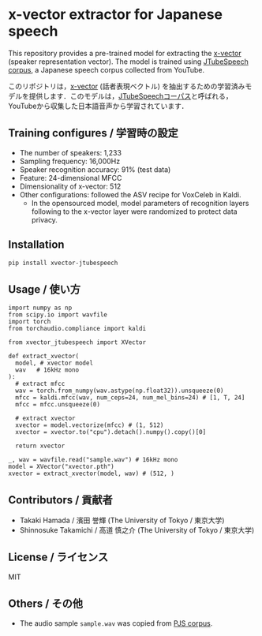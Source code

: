# x-vector extractor for Japanese speech
This repository provides a pre-trained model for extracting the [x-vector](https://www.danielpovey.com/files/2018_icassp_xvectors.pdf) (speaker representation vector). The model is trained using [JTubeSpeech corpus](https://github.com/sarulab-speech/jtubespeech), a Japanese speech corpus collected from YouTube.

このリポジトリは，[x-vector](https://www.danielpovey.com/files/2018_icassp_xvectors.pdf) (話者表現ベクトル) を抽出するための学習済みモデルを提供します．このモデルは，[JTubeSpeechコーパス](https://github.com/sarulab-speech/jtubespeech)と呼ばれる，YouTubeから収集した日本語音声から学習されています．

## Training configures / 学習時の設定
- The number of speakers: 1,233
- Sampling frequency: 16,000Hz
- Speaker recognition accuracy: 91% (test data) 
- Feature: 24-dimensional MFCC
- Dimensionality of x-vector: 512
- Other configurations: followed the ASV recipe for VoxCeleb in Kaldi.
  - In the opensourced model, model parameters of recognition layers following to the x-vector layer were randomized to protect data privacy.

## Installation
```bash
pip install xvector-jtubespeech
```

## Usage / 使い方
```
import numpy as np
from scipy.io import wavfile
import torch
from torchaudio.compliance import kaldi

from xvector_jtubespeech import XVector

def extract_xvector(
  model, # xvector model
  wav   # 16kHz mono
):
  # extract mfcc
  wav = torch.from_numpy(wav.astype(np.float32)).unsqueeze(0)
  mfcc = kaldi.mfcc(wav, num_ceps=24, num_mel_bins=24) # [1, T, 24]
  mfcc = mfcc.unsqueeze(0)

  # extract xvector
  xvector = model.vectorize(mfcc) # (1, 512)
  xvector = xvector.to("cpu").detach().numpy().copy()[0]  

  return xvector

_, wav = wavfile.read("sample.wav") # 16kHz mono
model = XVector("xvector.pth")
xvector = extract_xvector(model, wav) # (512, )
```

## Contributors / 貢献者
- Takaki Hamada / 濱田 誉輝 (The University of Tokyo / 東京大学)
- Shinnosuke Takamichi / 高道 慎之介 (The University of Tokyo / 東京大学)

## License / ライセンス
MIT

## Others / その他
- The audio sample `sample.wav` was copied from [PJS corpus](https://sites.google.com/site/shinnosuketakamichi/research-topics/pjs_corpus).
